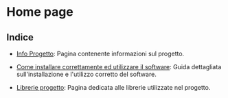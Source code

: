# Home page
## Indice


- [Info Progetto](info.html): Pagina contenente informazioni sul progetto.

- [Come installare correttamente ed utilizzare il software](use&amp;installation.html): Guida dettagliata sull'installazione e l'utilizzo corretto del software.

- [Librerie progetto](libreries.html): Pagina dedicata alle librerie utilizzate nel progetto.

